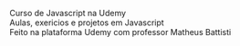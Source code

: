 Curso de Javascript na Udemy<br>
Aulas, exericios e projetos em Javascript<br>
Feito na plataforma Udemy com professor Matheus Battisti<br>